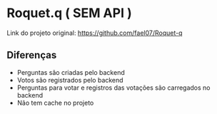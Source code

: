 <h1>Roquet.q ( SEM API )</h1>

<p> 
Link do projeto original: <a href="https://github.com/fael07/Roquet-q">https://github.com/fael07/Roquet-q</a>
</p> 

<h2>Diferenças</h2>

<ul>

<li>Perguntas são criadas pelo backend</li>
<li>Votos são registrados pelo backend</li>
<li>Perguntas para votar e registros das votações são carregados no backend</li>
<li>Não tem cache no projeto</li>

</ul>